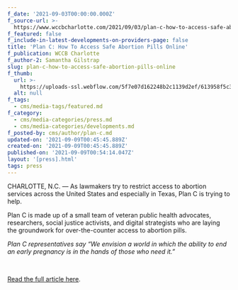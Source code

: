 ```yaml
---
f_date: '2021-09-03T00:00:00.000Z'
f_source-url: >-
  https://www.wccbcharlotte.com/2021/09/03/plan-c-how-to-access-safe-abortion-pills-online/pic/988511/
f_featured: false
f_include-in-latest-developments-on-providers-page: false
title: 'Plan C: How To Access Safe Abortion Pills Online'
f_publication: WCCB Charlotte
f_author-2: Samantha Gilstrap
slug: plan-c-how-to-access-safe-abortion-pills-online
f_thumb:
  url: >-
    https://uploads-ssl.webflow.com/5f7e07d162248b2c1139d2ef/613958f5c3f936767861fee5_Screen%20Shot%202021-09-08%20at%206.48.26%20PM.png
  alt: null
f_tags:
  - cms/media-tags/featured.md
f_category:
  - cms/media-categories/press.md
  - cms/media-categories/developments.md
f_posted-by: cms/author/plan-c.md
updated-on: '2021-09-09T00:45:45.889Z'
created-on: '2021-09-09T00:45:45.889Z'
published-on: '2021-09-09T00:54:14.047Z'
layout: '[press].html'
tags: press
---
```


CHARLOTTE, N.C. — As lawmakers try to restrict access to abortion services across the United States and especially in Texas, Plan C is trying to help.

Plan C is made up of a small team of veteran public health advocates, researchers, social justice activists, and digital strategists who are laying the groundwork for over-the-counter access to abortion pills.

_Plan C representatives say “We envision a world in which the ability to end an early pregnancy is in the hands of those who need it.”_

‍

[Read the full article here](https://www.wccbcharlotte.com/2021/09/03/plan-c-how-to-access-safe-abortion-pills-online/pic/988511/).

‍
